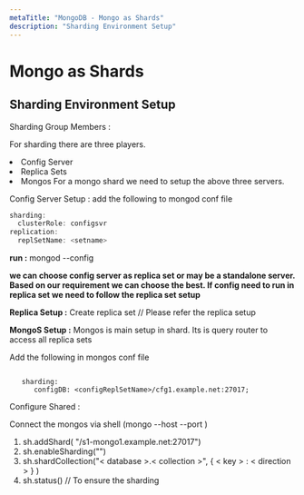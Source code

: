 ```yaml
---
metaTitle: "MongoDB - Mongo as Shards"
description: "Sharding Environment Setup"
---
```


# Mongo as Shards



## Sharding Environment Setup


Sharding Group Members :

For sharding there are three players.

<li>
Config Server
</li>
<li>
Replica Sets
</li>
<li>
Mongos
For a mongo shard we need to setup the above three servers.
</li>

Config Server Setup :
add the following to mongod conf file

```js
sharding:
  clusterRole: configsvr
replication:
  replSetName: <setname>  

```

**run :** mongod --config 

**we can choose config server as replica set or may be a standalone server. Based on our requirement we can choose the best. If config need to run in replica set we need to follow the replica set setup**

**Replica Setup :**
Create replica set
// Please refer the replica setup

**MongoS Setup :**
Mongos is main setup in shard. Its is query router to access all replica sets

Add the following in mongos conf file

```

   sharding:
      configDB: <configReplSetName>/cfg1.example.net:27017;

```

Configure Shared :

Connect the mongos via shell (mongo --host  --port )

1. sh.addShard( "/s1-mongo1.example.net:27017")
1. sh.enableSharding("")
1. sh.shardCollection("< database >.< collection >", { < key > : < direction > } )
1. sh.status() // To ensure the sharding

